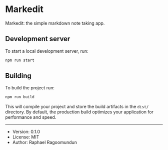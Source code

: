 # Markedit

Markedit: the simple markdown note taking app.

## Development server

To start a local development server, run:

```bash
npm run start
```

## Building

To build the project run:

```bash
npm run build
```

This will compile your project and store the build artifacts in the `dist/` directory. By default, the production build optimizes your application for performance and speed.

---

- Version: 0.1.0
- License: MIT
- Author: Raphael Ragoomundun
